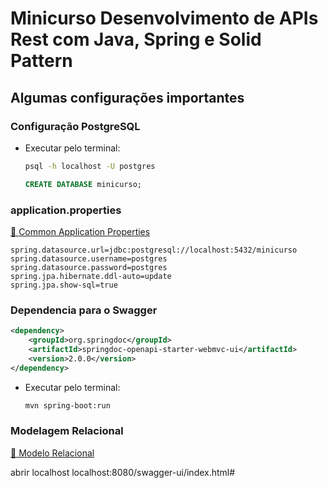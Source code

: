 # Minicurso Desenvolvimento de APIs Rest com Java, Spring e Solid Pattern

## Algumas configurações importantes

### Configuração PostgreSQL

* Executar pelo terminal:
    ``` bash
    psql -h localhost -U postgres
    ```
    
    ``` sql
    CREATE DATABASE minicurso;
    ```

### application.properties

[🔗 Common Application Properties](https://docs.spring.io/spring-boot/docs/current/reference/html/application-properties.html#appendix.application-properties.web)

``` properties
spring.datasource.url=jdbc:postgresql://localhost:5432/minicurso
spring.datasource.username=postgres
spring.datasource.password=postgres
spring.jpa.hibernate.ddl-auto=update
spring.jpa.show-sql=true
```

### Dependencia para o Swagger

``` xml
<dependency>
    <groupId>org.springdoc</groupId>
    <artifactId>springdoc-openapi-starter-webmvc-ui</artifactId>
    <version>2.0.0</version>
</dependency>
```

* Executar pelo terminal:
    
    ``` bash
    mvn spring-boot:run
    ```

### Modelagem Relacional

[📂 Modelo Relacional](./Minicurso-Java-Spring.pdf)

abrir localhost
localhost:8080/swagger-ui/index.html#

